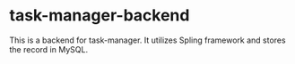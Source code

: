 # task-manager-backend
This is a backend for task-manager. It utilizes Spling framework and stores the record in MySQL.
